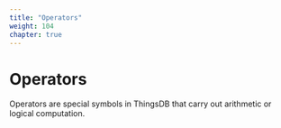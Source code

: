 ```yaml
---
title: "Operators"
weight: 104
chapter: true
---
```


# Operators

Operators are special symbols in ThingsDB that carry out arithmetic or logical computation.
